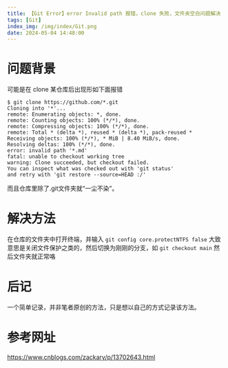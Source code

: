 ```yaml
---
title: 【Git Error】error Invalid path 报错，clone 失败，文件夹空白问题解决
tags: [Git]
index_img: /img/index/Git.png
date: 2024-05-04 14:48:00
---
```

# 问题背景
可能是在 clone 某仓库后出现形如下面报错
```
$ git clone https://github.com/*.git
Cloning into '*'...
remote: Enumerating objects: *, done.
remote: Counting objects: 100% (*/*), done.
remote: Compressing objects: 100% (*/*), done.
remote: Total * (delta *), reused * (delta *), pack-reused *
Receiving objects: 100% (*/*), * MiB | 8.40 MiB/s, done.
Resolving deltas: 100% (*/*), done.
error: invalid path '*.md'
fatal: unable to checkout working tree
warning: Clone succeeded, but checkout failed.
You can inspect what was checked out with 'git status'
and retry with 'git restore --source=HEAD :/'
```
而且仓库里除了.git文件夹就“一尘不染”。

# 解决方法
在仓库的文件夹中打开终端，并输入
`git config core.protectNTFS false`
大致意思是关闭文件保护之类的，然后切换为刚刚的分支，如
`git checkout main`
然后文件夹就正常咯

# 后记
一个简单记录，并非笔者原创的方法，只是想以自己的方式记录该方法。

# 参考网址
https://www.cnblogs.com/zackary/p/13702643.html